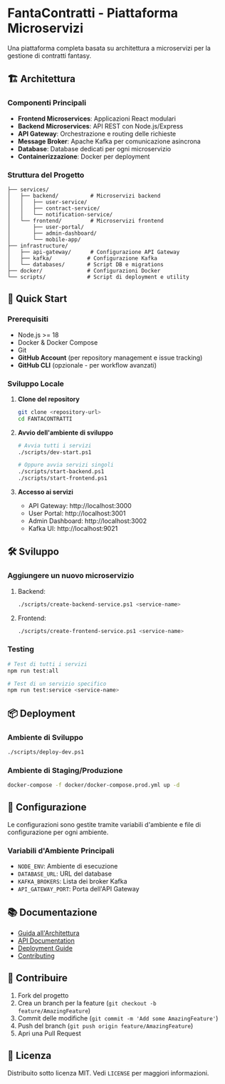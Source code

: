 # FantaContratti - Piattaforma Microservizi

Una piattaforma completa basata su architettura a microservizi per la gestione di contratti fantasy.

## 🏗️ Architettura

### Componenti Principali
- **Frontend Microservices**: Applicazioni React modulari
- **Backend Microservices**: API REST con Node.js/Express
- **API Gateway**: Orchestrazione e routing delle richieste
- **Message Broker**: Apache Kafka per comunicazione asincrona
- **Database**: Database dedicati per ogni microservizio
- **Containerizzazione**: Docker per deployment

### Struttura del Progetto

```
├── services/
│   ├── backend/          # Microservizi backend
│   │   ├── user-service/
│   │   ├── contract-service/
│   │   └── notification-service/
│   └── frontend/         # Microservizi frontend
│       ├── user-portal/
│       ├── admin-dashboard/
│       └── mobile-app/
├── infrastructure/
│   ├── api-gateway/      # Configurazione API Gateway
│   ├── kafka/           # Configurazione Kafka
│   └── databases/       # Script DB e migrations
├── docker/              # Configurazioni Docker
└── scripts/             # Script di deployment e utility
```

## 🚀 Quick Start

### Prerequisiti
- Node.js >= 18
- Docker & Docker Compose  
- Git
- **GitHub Account** (per repository management e issue tracking)
- **GitHub CLI** (opzionale - per workflow avanzati)

### Sviluppo Locale

1. **Clone del repository**
   ```bash
   git clone <repository-url>
   cd FANTACONTRATTI
   ```

2. **Avvio dell'ambiente di sviluppo**
   ```bash
   # Avvia tutti i servizi
   ./scripts/dev-start.ps1
   
   # Oppure avvia servizi singoli
   ./scripts/start-backend.ps1
   ./scripts/start-frontend.ps1
   ```

3. **Accesso ai servizi**
   - API Gateway: http://localhost:3000
   - User Portal: http://localhost:3001
   - Admin Dashboard: http://localhost:3002
   - Kafka UI: http://localhost:9021

## 🛠️ Sviluppo

### Aggiungere un nuovo microservizio

1. Backend:
   ```bash
   ./scripts/create-backend-service.ps1 <service-name>
   ```

2. Frontend:
   ```bash
   ./scripts/create-frontend-service.ps1 <service-name>
   ```

### Testing
```bash
# Test di tutti i servizi
npm run test:all

# Test di un servizio specifico
npm run test:service <service-name>
```

## 📦 Deployment

### Ambiente di Sviluppo
```bash
./scripts/deploy-dev.ps1
```

### Ambiente di Staging/Produzione
```bash
docker-compose -f docker/docker-compose.prod.yml up -d
```

## 🔧 Configurazione

Le configurazioni sono gestite tramite variabili d'ambiente e file di configurazione per ogni ambiente.

### Variabili d'Ambiente Principali
- `NODE_ENV`: Ambiente di esecuzione
- `DATABASE_URL`: URL del database
- `KAFKA_BROKERS`: Lista dei broker Kafka
- `API_GATEWAY_PORT`: Porta dell'API Gateway

## 📚 Documentazione

- [Guida all'Architettura](./docs/architecture.md)
- [API Documentation](./docs/api.md)
- [Deployment Guide](./docs/deployment.md)
- [Contributing](./docs/contributing.md)

## 🤝 Contribuire

1. Fork del progetto
2. Crea un branch per la feature (`git checkout -b feature/AmazingFeature`)
3. Commit delle modifiche (`git commit -m 'Add some AmazingFeature'`)
4. Push del branch (`git push origin feature/AmazingFeature`)
5. Apri una Pull Request

## 📄 Licenza

Distribuito sotto licenza MIT. Vedi `LICENSE` per maggiori informazioni.